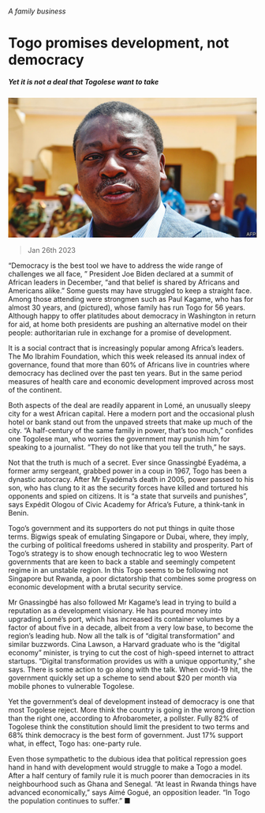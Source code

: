 ###### A family business

# Togo promises development, not democracy 

##### Yet it is not a deal that Togolese want to take 

![image](images/20230128_MAP003.jpg) 

> Jan 26th 2023 

“Democracy is the best tool we have to address the wide range of challenges we all face, ” President Joe Biden declared at a summit of African leaders in December, “and that belief is shared by Africans and Americans alike.” Some guests may have struggled to keep a straight face. Among those attending were strongmen such as Paul Kagame, who has  for almost 30 years, and  (pictured), whose family has run Togo for 56 years. Although happy to offer platitudes about democracy in Washington in return for aid, at home both presidents are pushing an alternative model on their people: authoritarian rule in exchange for a promise of development.

It is a social contract that is increasingly popular among Africa’s leaders. The Mo Ibrahim Foundation, which this week released its annual index of governance, found that more than 60% of Africans live in countries where democracy has declined over the past ten years. But in the same period measures of health care and economic development improved across most of the continent.

Both aspects of the deal are readily apparent in Lomé, an unusually sleepy city for a west African capital. Here a modern port and the occasional plush hotel or bank stand out from the unpaved streets that make up much of the city. “A half-century of the same family in power, that’s too much,” confides one Togolese man, who worries the government may punish him for speaking to a journalist. ”They do not like that you tell the truth,” he says. 

Not that the truth is much of a secret. Ever since Gnassingbé Eyadéma, a former army sergeant, grabbed power in a coup in 1967, Togo has been a dynastic autocracy. After Mr Eyadéma’s death in 2005, power passed to his son, who has clung to it as the security forces have killed and tortured his opponents and spied on citizens. It is “a state that surveils and punishes”, says Expédit Ologou of Civic Academy for Africa’s Future, a think-tank in Benin.

Togo’s government and its supporters do not put things in quite those terms. Bigwigs speak of emulating Singapore or Dubai, where, they imply, the curbing of political freedoms ushered in stability and prosperity. Part of Togo’s strategy is to show enough technocratic leg to woo Western governments that are keen to back a stable and seemingly competent regime in an unstable region. In this Togo seems to be following not Singapore but Rwanda, a poor dictatorship that combines some progress on economic development with a brutal security service. 

Mr Gnassingbé has also followed Mr Kagame’s lead in trying to build a reputation as a development visionary. He has poured money into upgrading Lomé’s port, which has increased its container volumes by a factor of about five in a decade, albeit from a very low base, to become the region’s leading hub. Now all the talk is of “digital transformation” and similar buzzwords. Cina Lawson, a Harvard graduate who is the “digital economy” minister, is trying to cut the cost of high-speed internet to attract startups. “Digital transformation provides us with a unique opportunity,” she says. There is some action to go along with the talk. When covid-19 hit, the government quickly set up a scheme to send about $20 per month via mobile phones to vulnerable Togolese. 

Yet the government’s deal of development instead of democracy is one that most Togolese reject. More think the country is going in the wrong direction than the right one, according to Afrobarometer, a pollster. Fully 82% of Togolese think the constitution should limit the president to two terms and 68% think democracy is the best form of government. Just 17% support what, in effect, Togo has: one-party rule. 

Even those sympathetic to the dubious idea that political repression goes hand in hand with development would struggle to make a Togo a model. After a half century of family rule it is much poorer than democracies in its neighbourhood such as Ghana and Senegal. “At least in Rwanda things have advanced economically,” says Aimé Gogué, an opposition leader. “In Togo the population continues to suffer.” ■

